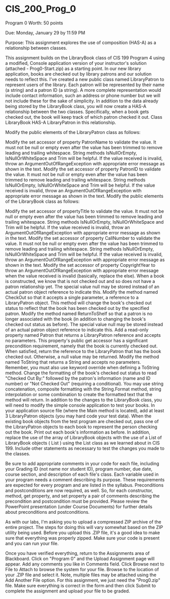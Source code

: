 # CIS_200_Prog_0

Program 0
Worth: 50 points

Due: Monday, January 29 by 11:59 PM

Purpose: This assignment explores the use of composition (HAS-A) as a relationship between classes.

This assignment builds on the LibraryBook class of CIS 199 Program 4 using a modified, Console application version of your instructor's solution (attached - Prog0-Start.zip) 
as a starting point. In our new library application, books are checked out by library patrons and our solution needs to reflect this. 
I've created a new public class named LibraryPatron to represent users of the library. Each patron will be represented by their name (a string) and a patron ID (a string). 
A more complete representation would include contact information, such an address or phone number but we will not include these for the sake of simplicity. 
In addition to the data already being stored by the LibraryBook class, you will now create a HAS-A relationship between the two classes. 
Specifically, when a book gets checked out, the book will keep track of which patron checked it out. Class LibraryBook HAS-A LibraryPatron in this relationship.

Modify the public elements of the LibraryPatron class as follows:

Modify the set accessor of property PatronName to validate the value. 
It must not be null or empty even after the value has been trimmed to remove leading and trailing whitespace. 
String methods IsNullOrEmpty, IsNullOrWhiteSpace and Trim will be helpful. If the value received is invalid, throw an ArgumentOutOfRangeException 
with appropriate error message as shown in the text.
Modify the set accessor of property PatronID to validate the value. It must not be null or empty even after the value has been trimmed to remove leading and trailing 
whitespace. String methods IsNullOrEmpty, IsNullOrWhiteSpace and Trim will be helpful. If the value received is invalid, throw an ArgumentOutOfRangeException 
with appropriate error message as shown in the text.
Modify the public elements of the LibraryBook class as follows:

Modify the set accessor of propertyTitle to validate the value. 
It must not be null or empty even after the value has been trimmed to remove leading and trailing whitespace. 
String methods IsNullOrEmpty, IsNullOrWhiteSpace and Trim will be helpful. 
If the value received is invalid, throw an ArgumentOutOfRangeException with appropriate error message as shown in the text.
Modify the set accessor of property CallNumber to validate the value. 
It must not be null or empty even after the value has been trimmed to remove leading and trailing whitespace.
String methods IsNullOrEmpty, IsNullOrWhiteSpace and Trim will be helpful. 
If the value received is invalid, throw an ArgumentOutOfRangeException with appropriate error message as shown in the text.
Modify the set accessor of property CopyrightYear to throw an ArgumentOutOfRangeException with appropriate error message when the value received is invalid (basically, replace the else).
When a book is constructed, we know that is not checked out and so does not have a patron relationship yet. 
The special value null may be stored instead of an actual patron object reference to indicate this.
Modify the method named CheckOut so that it accepts a single parameter, a reference to a LibraryPatron object. 
This method will change the book's checked out status to reflect that the book has been checked out by the specified patron.
Modify the method named ReturnToShelf so that a patron is no longer associated with the book (in addition to changing the book's checked out status as before). 
The special value null may be stored instead of an actual patron object reference to indicate this.
Add a read-only property named Patron that returns a LibraryPatron reference and accepts no parameters. 
This property's public get accessor has a significant precondition requirement, namely that the book is currently checked out.
When satisfied, return the reference to the LibraryPatron that has the book checked out. Otherwise, a null value may be returned.
Modify the method named ToString that returns a String and accepts no parameters. Remember, you must also use keyword override when defining a ToString method. 
Change the formatting of the book's checked out status to read "Checked Out By:" followed by the patron's information (name and ID number) or "Not Checked Out" (requiring a conditional). 
You may use string concatenation, composite formatting with the String.Format method, string interpolation or some combination to create the formatted text that the method will return.
In addition to the changes to the LibraryBook class, you will need to modify the simple console application to test your books. 
In your application source file (where the Main method is located), add at least 3 LibraryPatron objects (you may hard code your test data). 
When the existing book objects from the test program are checked out, pass one of the LibraryPatron objects to each book to represent the person checking out the book. 
Print out each book's information as before. In addition, replace the use of the array of LibraryBook objects with the use of a List of LibraryBook objects ( List<LibraryBook> ) 
using the List class as we learned about in CIS 199. Include other statements as necessary to test the changes you made to the classes.

Be sure to add appropriate comments in your code for each file, including your Grading ID (not name nor student ID), program number, due date, course section, 
and description of each file's class. Each variable used in your program needs a comment describing its purpose. These requirements are expected for every program 
and are listed in the syllabus. Preconditions and postconditions are now required, as well. So, for each constructor, method, get property, and set property a pair of comments 
describing the precondition and postcondition must be provided. Please review the PowerPoint presentation (under Course Documents) 
for further details about preconditions and postconditions.

As with our labs, I'm asking you to upload a compressed ZIP archive of the entire project. The steps for doing this will vary somewhat based on the ZIP utility being used. 
Before you upload this .ZIP file, it's a good idea to make sure that everything was properly zipped. Make sure your code is present and you can run your file.

Once you have verified everything, return to the Assignments area of Blackboard. Click on "Program 0" and the Upload Assignment page will appear. Add any comments you like in 
Comments field. Click Browse next to File to Attach to browse the system for your file. Browse to the location of your .ZIP file and select it. Note, multiple files may be attached 
using the Add Another File option. For this assignment, we just need the "Prog0.zip" file. Make sure everything is correct in the form and then click Submit to complete the 
assignment and upload your file to be graded.
